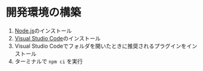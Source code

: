 開発環境の構築
==============
1. [Node.js]のインストール
2. [Visual Studio Code]のインストール
3. Visual Studio Codeでフォルダを開いたときに推奨されるプラグインをインストール
4. ターミナルで `npm ci` を実行

[Node.js]: https://nodejs.org/ja/
[Visual Studio Code]: https://azure.microsoft.com/products/visual-studio-code/
